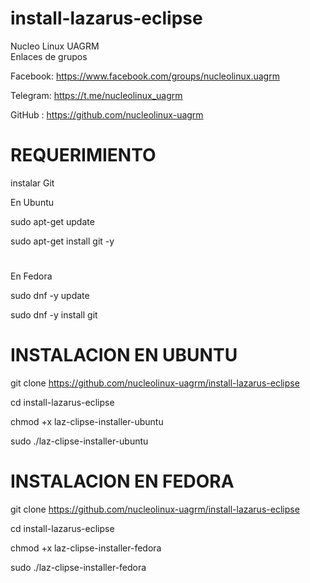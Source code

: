 # install-lazarus-eclipse


Nucleo Linux UAGRM   
Enlaces de grupos          

Facebook: https://www.facebook.com/groups/nucleolinux.uagrm 

Telegram: https://t.me/nucleolinux_uagrm                     

GitHub  : https://github.com/nucleolinux-uagrm               



# REQUERIMIENTO

instalar Git
 
 En Ubuntu
 
 sudo apt-get update
 
 sudo apt-get install git -y
 
#  
 
 En Fedora
 
 sudo dnf -y update
 
 sudo dnf -y install git





# INSTALACION EN UBUNTU 

git clone https://github.com/nucleolinux-uagrm/install-lazarus-eclipse

cd install-lazarus-eclipse

chmod +x laz-clipse-installer-ubuntu

sudo ./laz-clipse-installer-ubuntu


# INSTALACION EN FEDORA 

git clone https://github.com/nucleolinux-uagrm/install-lazarus-eclipse

cd install-lazarus-eclipse

chmod +x laz-clipse-installer-fedora

sudo ./laz-clipse-installer-fedora




